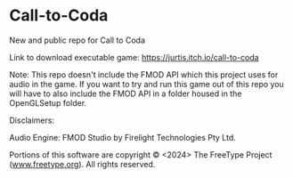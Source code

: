 # Call-to-Coda
New and public repo for Call to Coda

Link to download executable game: https://jurtis.itch.io/call-to-coda

Note: This repo doesn't include the FMOD API which this project uses for
audio in the game. If you want to try and run this game out of this repo
you will have to also include the FMOD API in a folder housed in the
OpenGLSetup folder.

Disclaimers:

Audio Engine: FMOD Studio by Firelight Technologies Pty Ltd.

Portions of this software are copyright © <2024> The FreeType Project (www.freetype.org).  All rights reserved.